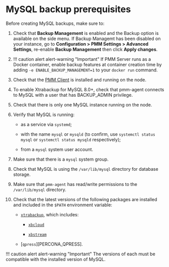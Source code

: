# MySQL backup prerequisites

Before creating MySQL backups, make sure to:

1. Check that **Backup Management** is enabled and the <i class="uil uil-history"></i> Backup option is available on the side menu. If Backup Managemt has been disabled on your instance, go to <i class="uil uil-cog"></i> **Configuration > PMM Settings > Advanced Settings**, re-enable **Backup Management** then click **Apply changes**.
2.  !!! caution alert alert-warning "Important"
    If PMM Server runs as a Docker container, enable backup features at container creation time by adding `-e ENABLE_BACKUP_MANAGEMENT=1` to your `docker run` command.
3. Check that the [PMM Client](../../setting-up/client/index.md) is installed and running on the node.

4. To enable Xtrabackup for MySQL 8.0+, check that pmm-agent connects to MySQL with a user that has BACKUP_ADMIN privilege.

5. Check that there is only one MySQL instance running on the node.

6. Verify that MySQL is running:

    - as a service via `systemd`;

    - with the name `mysql` or `mysqld` (to confirm, use `systemctl status mysql` or `systemctl status mysqld` respectively);

    - from a `mysql` system user account.

7. Make sure that there is a `mysql` system group.

8. Check that MySQL is using the `/var/lib/mysql` directory for database storage.

9.  Make sure that `pmm-agent` has read/write permissions to the `/var/lib/mysql` directory.

10. Check that the latest versions of the following packages are installed and included in the `$PATH` environment variable:

    - [`xtrabackup`](https://www.percona.com/software/mysql-database/percona-xtrabackup), which includes:

        - [`xbcloud`](https://www.percona.com/doc/percona-xtrabackup/2.3/xbcloud/xbcloud.html)

        - [`xbstream`](https://www.percona.com/doc/percona-xtrabackup/2.3/xbstream/xbstream.html)

    - [`qpress`][PERCONA_QPRESS].

!!! caution alert alert-warning "Important"
       The versions of each must be compatible with the installed version of MySQL.